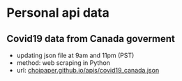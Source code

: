 # Personal api data

## Covid19 data from Canada goverment
- updating json file at 9am and 11pm (PST)
- method: web scraping in Python
- url: [choipaper.github.io/apis/covid19_canada.json](https://choipaper.github.io/apis/covid19_canada.json)
